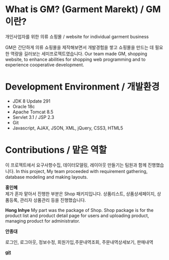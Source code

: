 # What is GM? (Garment Marekt) / GM이란?
개인사업자를 위한 의류 쇼핑몰 / website for individual garment business

GM은 간단하게 의류 쇼핑몰을 제작해보면서 개발경험을 쌓고 쇼핑몰을 만드는 데 필요한 역량을 길러보는 세미프로젝트였습니다. Our team made GM, shopping website, to enhance abilities for shopping web programming and to experience cooperative development.

# Development Environment / 개발환경
- JDK 8 Update 291
- Oracle 18c
- Apache Tomcat 8.5
- Servlet 3.1 / JSP 2.3
- Git
- Javascript, AJAX, JSON, XML, jQuery, CSS3, HTML5

# Contributions / 맡은 역할
이 프로젝트에서 요구사항수집, 데이터모델링, 레이아웃 만들기는 팀원과 함께 진행했습니다.
In this project, My team proceeded with requirement gathering, database modeling and making layouts.

**홍인혜**  
제가 혼자 맡아서 진행한 부분은 Shop 패키지입니다. 상품리스트, 상품상세페이지, 상품등록, 관리자 상품관리 등을 진행했습니다.

**Hong Inhye** 
My part was the package of Shop. Shop package is for the product list and product detail page for users and uploading product, managing product for administrator.

**안종대**

로그인, 로그아웃, 정보수정, 회원가입,주문내역조회, 주문내역상세보기, 판매내역




**[git](https://github.com/sophia9999/GM)**


